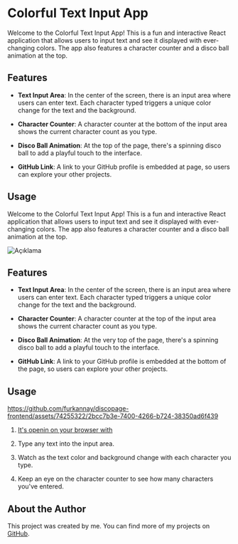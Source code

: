 # Colorful Text Input App

Welcome to the Colorful Text Input App! This is a fun and interactive React application that allows users to input text and see it displayed with ever-changing colors. The app also features a character counter and a disco ball animation at the top.

## Features

- **Text Input Area**: In the center of the screen, there is an input area where users can enter text. Each character typed triggers a unique color change for the text and the background.

- **Character Counter**: A character counter at the bottom of the input area shows the current character count as you type.

- **Disco Ball Animation**: At the top of the page, there's a spinning disco ball to add a playful touch to the interface.

- **GitHub Link**: A link to your GitHub profile is embedded at page, so users can explore your other projects.

## Usage

Welcome to the Colorful Text Input App! This is a fun and interactive React application that allows users to input text and see it displayed with ever-changing colors. The app also features a character counter and a disco ball animation at the top. 

![Açıklama](https://github.com/furkannay/discopage-frontend/assets/74255322/d2c24359-0521-433c-b529-7254b86992c7)


## Features

- **Text Input Area**: In the center of the screen, there is an input area where users can enter text. Each character typed triggers a unique color change for the text and the background.

- **Character Counter**: A character counter at the top of the input area shows the current character count as you type.

- **Disco Ball Animation**: At the very top of the page, there's a spinning disco ball to add a playful touch to the interface.

- **GitHub Link**: A link to your GitHub profile is embedded at the bottom of the page, so users can explore your other projects.


## Usage

https://github.com/furkannay/discopage-frontend/assets/74255322/2bcc7b3e-7400-4266-b724-38350ad6f439

1.  [It's openin on your browser with](http://localhost:3000)

2. Type any text into the input area.
3. Watch as the text color and background change with each character you type.
4. Keep an eye on the character counter to see how many characters you've entered.



## About the Author

This project was created by me. You can find more of my projects on [GitHub](https://github.com/furkannay).
